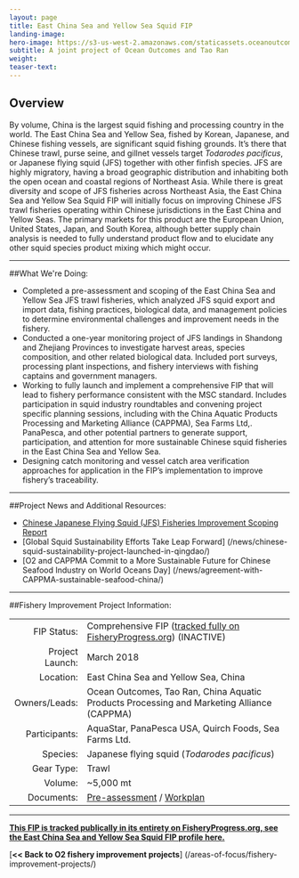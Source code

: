 ```yaml
---
layout: page 
title: East China Sea and Yellow Sea Squid FIP
landing-image:
hero-image: https://s3-us-west-2.amazonaws.com/staticassets.oceanoutcomes.org/hero+photos/east-china-sea-and-yellow-sea-squid-hero.jpg
subtitle: A joint project of Ocean Outcomes and Tao Ran
weight: 
teaser-text:
---
```

<h2>Overview</h2>

By volume, China is the largest squid fishing and processing country in the world. The East China Sea and Yellow Sea, fished by Korean, Japanese, and Chinese fishing vessels, are significant squid fishing grounds. It’s there that Chinese trawl, purse seine, and gillnet vessels target *Todarodes pacificus*, or Japanese flying squid (JFS) together with other finfish species. JFS are highly migratory, having a broad geographic distribution and inhabiting both the open ocean and coastal regions of Northeast Asia. While there is great diversity and scope of JFS fisheries across Northeast Asia, the East China Sea and Yellow Sea Squid FIP will initially focus on improving Chinese JFS trawl fisheries operating within Chinese jurisdictions in the East China and Yellow Seas. The primary markets for this product are the European Union, United States, Japan, and South Korea, although better supply chain analysis is needed to fully understand product flow and to elucidate any other squid species product mixing which might occur.

---

##What We're Doing:

* Completed a pre-assessment and scoping of the East China Sea and Yellow Sea JFS trawl fisheries, which analyzed JFS squid export and import data, fishing practices, biological data, and management policies to determine environmental challenges and improvement needs in the fishery.
* Conducted a one-year monitoring project of JFS landings in Shandong and Zhejiang Provinces to investigate harvest areas, species composition, and other related biological data. Included port surveys, processing plant inspections, and fishery interviews with fishing captains and government managers.
* Working to fully launch and implement a comprehensive FIP that will lead to fishery performance consistent with the MSC standard. Includes participation in squid industry roundtables and convening project specific planning sessions, including with the China Aquatic Products Processing and Marketing Alliance (CAPPMA), Sea Farms Ltd,. PanaPesca, and other potential partners to generate support, participation, and attention for more sustainable Chinese squid fisheries in the East China Sea and Yellow Sea.
* Designing catch monitoring and vessel catch area verification approaches for application in the FIP’s implementation to improve fishery’s traceability.

---

##Project News and Additional Resources:

* <a href="https://s3-us-west-2.amazonaws.com/staticassets.oceanoutcomes.org/supporting+documents/Fishery+Project+Resources/O2+Chinese+JFS+Fishery+Improvement+Scoping+Report+-+December+Revised+2018+FINAL.pdf" target="_blank">Chinese Japanese Flying Squid (JFS) Fisheries Improvement Scoping Report</a>
* [Global Squid Sustainability Efforts Take Leap Forward] (/news/chinese-squid-sustainability-project-launched-in-qingdao/)
* [O2 and CAPPMA Commit to a More Sustainable Future for Chinese Seafood Industry on World Oceans Day] (/news/agreement-with-CAPPMA-sustainable-seafood-china/)

---

##Fishery Improvement Project Information:

|||
| ---: | --- |
| FIP Status: | Comprehensive FIP (<a href="https://fisheryprogress.org/fip-profile/inactive-east-china-sea-and-yellow-sea-japanese-flying-squid-trawl">tracked fully on FisheryProgress.org</a>) (INACTIVE) |
| Project Launch: | March 2018 |
| Location: | East China Sea and Yellow Sea, China|
| Owners/Leads: | Ocean Outcomes, Tao Ran, China Aquatic Products Processing and Marketing Alliance (CAPPMA) |
| Participants: | AquaStar, PanaPesca USA, Quirch Foods, Sea Farms Ltd. |
| Species: | Japanese flying squid (*Todarodes pacificus*) |
| Gear Type: | Trawl |
| Volume: | ~5,000 mt |
| Documents: | <a href="https://s3-us-west-2.amazonaws.com/staticassets.oceanoutcomes.org/supporting+documents/Fishery+Project+Resources/O2+Chinese+JFS+Fishery+Improvement+Scoping+Report+-+December+Revised+2018+FINAL.pdf" target="_blank">Pre-assessment</a> / <a href="https://s3-us-west-2.amazonaws.com/staticassets.oceanoutcomes.org/supporting+documents/Fishery+Project+Resources/FINAL+O2+5-YR+JFS+FIP+WORK+PLAN+October+2018.pdf" target="_blank">Workplan</a> |

---

<a href="https://fisheryprogress.org/fip-profile/east-china-sea-and-yellow-sea-japanese-flying-squid-trawl-0" target="_blank">**This FIP is tracked publically in its entirety on FisheryProgress.org, see the East China Sea and Yellow Sea Squid FIP profile here.**</a>

[**<< Back to O2 fishery improvement projects**] (/areas-of-focus/fishery-improvement-projects/)
